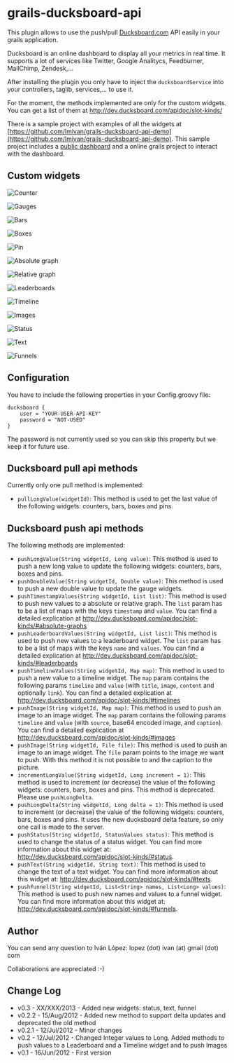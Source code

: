 grails-ducksboard-api
=====================

This plugin allows to use the push/pull [Ducksboard.com](http://www.ducksboard.com) API easily in your grails application.

Ducksboard is an online dashboard to display all your metrics in real time. It supports a lot of services like Twitter, Google Analitycs, Feedburner, MailChimp, Zendesk,...

After installing the plugin you only have to inject the `ducksboardService` into your controllers, taglib, services,... to use it.

For the moment, the methods implemented are only for the custom widgets. You can get a list of them at http://dev.ducksboard.com/apidoc/slot-kinds/

There is a sample project with examples of all the widgets at [https://github.com/lmivan/grails-ducksboard-api-demo](https://github.com/lmivan/grails-ducksboard-api-demo). This sample project includes a [public dashboard](https://public.ducksboard.com/UcD_CtknoMaEDbIJo8Eo/) and a online grails project to interact with the dashboard.

Custom widgets
--------------
![Counter](http://dev.ducksboard.com/apidoc/_images/counter.png)

![Gauges](http://dev.ducksboard.com/apidoc/_images/gauge2.png)

![Bars](http://dev.ducksboard.com/apidoc/_images/bars.png)

![Boxes](http://dev.ducksboard.com/apidoc/_images/boxes.png)

![Pin](http://dev.ducksboard.com/apidoc/_images/pins.png)

![Absolute graph](http://dev.ducksboard.com/apidoc/_images/absolute_graph3.png)

![Relative graph](http://dev.ducksboard.com/apidoc/_images/relative_graph3.png)

![Leaderboards](http://dev.ducksboard.com/apidoc/_images/leaderboard.png)

![Timeline](http://dev.ducksboard.com/apidoc/_images/timeline.png)

![Images](http://dev.ducksboard.com/apidoc/_images/image.png)

![Status](http://dev.ducksboard.com/apidoc/_images/status.png)

![Text](http://dev.ducksboard.com/apidoc/_images/text.png)

![Funnels](http://dev.ducksboard.com/apidoc/_images/funnel.png)

Configuration
-------------

You have to include the following properties in your Config.groovy file:

    ducksboard {
        user = "YOUR-USER-API-KEY"
        password = "NOT-USED"
    }

The password is not currently used so you can skip this property but we keep it for future use.


Ducksboard pull api methods
---------------------------

Currently only one pull method is implemented:
* `pullLongValue(widgetId)`: This method is used to get the last value of the following widgets: counters, bars, boxes and pins.


Ducksboard push api methods
---------------------------

The following methods are implemented:
* `pushLongValue(String widgetId, Long value)`: This method is used to push a new long value to update the following widgets: counters, bars, boxes and pins.
* `pushDoubleValue(String widgetId, Double value)`: This method is used to push a new double value to update the gauge widgets.
* `pushTimestampValues(String widgetId, List list)`: This method is used to push new values to a absolute or relative graph. The `list` param has to be a list of maps with the keys `timestamp` and `value`. You can find a detailed explication at http://dev.ducksboard.com/apidoc/slot-kinds/#absolute-graphs
* `pushLeaderboardValues(String widgetId, List list)`: This method is used to push new values to a leaderboard widget. The `list` param has to be a list of maps with the keys `name` and `values`. You can find a detailed explication at http://dev.ducksboard.com/apidoc/slot-kinds/#leaderboards
* `pushTimelineValues(String widgetId, Map map)`: This method is used to push a new value to a timeline widget. The `map` param contains the following params `timeline` and `value` (with `title`, `image`, `content` and optionally `link`). You can find a detailed explication at http://dev.ducksboard.com/apidoc/slot-kinds/#timelines
* `pushImage(String widgetId, Map map)`: This method is used to push an image to an image widget. The `map` param contains the following params `timeline` and `value` (with `source`, base64 encoded image, and `caption`). You can find a detailed explication at http://dev.ducksboard.com/apidoc/slot-kinds/#images
* `pushImage(String widgetId, File file)`: This method is used to push an image to an image widget. The `file` param points to the image we want to push. With this method it is not possible to and the caption to the picture.
* `incrementLongValue(String widgetId, Long increment = 1)`: This method is used to increment (or decrease) the value of the following widgets: counters, bars, boxes and pins. This method is deprecated. Please use `pushLongDelta`.
* `pushLongDelta(String widgetId, Long delta = 1)`: This method is used to increment (or decrease) the value of the following widgets: counters, bars, boxes and pins. It uses the new ducksboard delta feature, so only one call is made to the server.
* `pushStatus(String widgetId, StatusValues status)`: This method is used to change the status of a status widget. You can find more information about this widget at: http://dev.ducksboard.com/apidoc/slot-kinds/#status.
* `pushText(String widgetId, String text)`: This method is used to change the text of a text widget. You can find more information about this widget at: http://dev.ducksboard.com/apidoc/slot-kinds/#texts.
* `pushFunnel(String widgetId, List<String> names, List<Long> values)`: This method is used to push new names and values to a funnel widget. You can find more information about this widget at: http://dev.ducksboard.com/apidoc/slot-kinds/#funnels.



Author
------

You can send any question to Iván López: lopez (dot) ivan (at) gmail (dot) com

Collaborations are appreciated :-)


Change Log
----------

* v0.3 - XX/XXX/2013 - Added new widgets: status, text, funnel
* v0.2.2 - 15/Aug/2012 - Added new method to support delta updates and deprecated the old method
* v0.2.1 - 12/Jul/2012 - Minor changes
* v0.2 - 12/Jul/2012 - Changed Integer values to Long. Added methods to push values to a Leaderboard and a Timeline widget and to push Images
* v0.1 - 16/Jun/2012 - First version